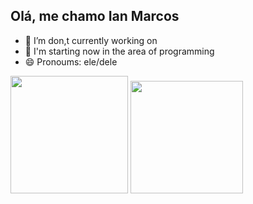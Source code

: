 ## Olá, me chamo Ian Marcos


- 🔭 I’m don,t currently working on 
- 🌱 I'm starting now in the area of programming 
- 😄 Pronoums: ele/dele
<div>
<img height="188em" src="https://github-readme-stats.vercel.app/api?username=IanMRS&theme=blue-green"/> 
<img height="180em" src="https://github-readme-stats.vercel.app/api/top-langs/?username=IanMRS&theme=blue-green"/>
  </div>

